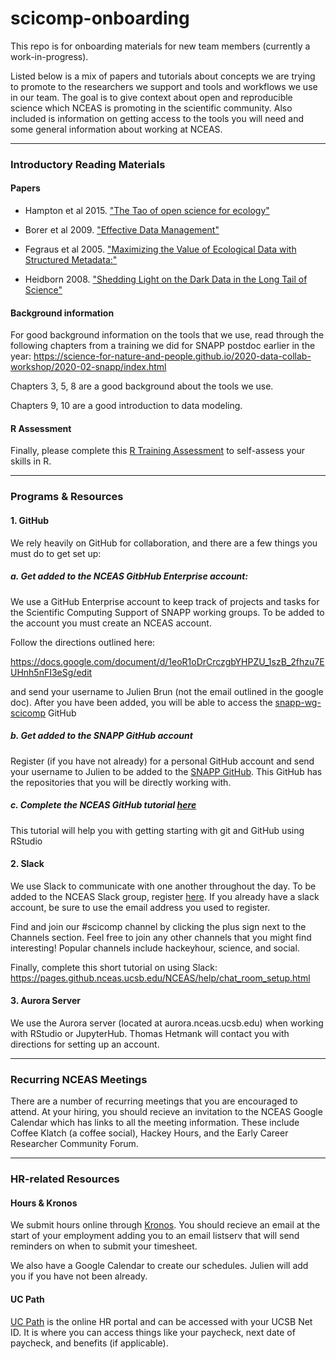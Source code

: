 # scicomp-onboarding
This repo is for onboarding materials for new team members (currently a work-in-progress).

Listed below is a mix of papers and tutorials about concepts we are trying to promote to the researchers we support and tools and workflows we use in our team.  The goal is to give context about open and reproducible science which NCEAS is promoting in the scientific community.  Also included is information on getting access to the tools you will need and some general information about working at NCEAS.

---

### Introductory Reading Materials

#### Papers

* Hampton et al 2015. ["The Tao of open science for ecology"](https://doi.org/10.1890/ES14-00402.1)

* Borer et al 2009. ["Effective Data Management"](https://doi.org/10.1890/0012-9623-90.2.205)

* Fegraus et al 2005. ["Maximizing the Value of Ecological Data with Structured Metadata:"](https://doi.org/10.1890/0012-9623%282005%2986[158:MTVOED]2.0.CO;2)

* Heidborn 2008. ["Shedding Light on the Dark Data in the Long Tail of Science"](http://doi.org/10.1353/lib.0.0036)

#### Background information

For good background information on the tools that we use, read through the following chapters from a training we did for SNAPP postdoc earlier in the year: https://science-for-nature-and-people.github.io/2020-data-collab-workshop/2020-02-snapp/index.html

Chapters 3, 5, 8 are a good background about the tools we use.

Chapters 9, 10 are a good introduction to data modeling.

#### R Assessment

Finally, please complete this [R Training Assessment](https://cosima.nceas.ucsb.edu/r-self-assessment/) to self-assess your skills in R.

---

### Programs & Resources

#### 1. GitHub

We rely heavily on GitHub for collaboration, and there are a few things you must do to get set up:

##### a. Get added to the NCEAS GitbHub Enterprise account:

We use a GitHub Enterprise account to keep track of projects and tasks for the Scientific Computing Support of SNAPP working groups.  To be added to the account you must create an NCEAS account.

Follow the directions outlined here:

https://docs.google.com/document/d/1eoR1oDrCrczgbYHPZU_1szB_2fhzu7EUHnh5nFI3eSg/edit

and send your username to Julien Brun (not the email outlined in the google doc).  After you have been added, you will be able to access the [snapp-wg-scicomp](https://github.nceas.ucsb.edu/SNAPP/snapp-wg-scicomp) GitHub

##### b. Get added to the SNAPP GitHub account

Register (if you have not already) for a personal GitHub account and send your username to Julien to be added to the [SNAPP GitHub](https://github.com/Science-for-Nature-and-People).  This GitHub has the repositories that you will be directly working with.

##### c. Complete the NCEAS GitHub tutorial [here](https://nceas.github.io/training-git-intro/getting-started-with-git-rstudio.html)

This tutorial will help you with getting starting with git and GitHub using RStudio

#### 2. Slack

We use Slack to communicate with one another throughout the day. To be added to the NCEAS Slack group, register [here](https://slack.nceas.ucsb.edu/).  If you already have a slack account, be sure to use the email address you used to register.

Find and join our #scicomp channel by clicking the plus sign next to the Channels section.  Feel free to join any other channels that you might find interesting! Popular channels include hackeyhour, science, and social.

Finally, complete this short tutorial on using Slack: https://pages.github.nceas.ucsb.edu/NCEAS/help/chat_room_setup.html

#### 3. Aurora Server

We use the Aurora server (located at aurora.nceas.ucsb.edu) when working with RStudio or JupyterHub. Thomas Hetmank will contact you with directions for setting up an account.

---

### Recurring NCEAS Meetings

There are a number of recurring meetings that you are encouraged to attend.  At your hiring, you should recieve an invitation to the NCEAS Google Calendar which has links to all the meeting information.  These include Coffee Klatch (a coffee social), Hackey Hours, and the Early Career Researcher Community Forum.

---

### HR-related Resources

#### Hours & Kronos

We submit hours online through [Kronos](https://ucsb.kronos.net/wfc/navigator/logonWithUID).  You should recieve an email at the start of your employment adding you to an email listserv that will send reminders on when to submit your timesheet.

We also have a Google Calendar to create our schedules. Julien will add you if you have not been already.

#### UC Path

[UC Path](https://www.ucpath.ucsb.edu/) is the online HR portal and can be accessed with your UCSB Net ID.  It is where you can access things like your paycheck, next date of paycheck, and benefits (if applicable).

